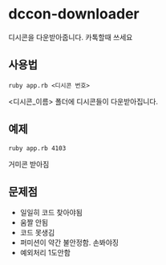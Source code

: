 # dccon-downloader
디시콘을 다운받아줍니다. 카톡할때 쓰세요

## 사용법
```
ruby app.rb <디시콘 번호>
```
<디시콘_이름> 폴더에 디시콘들이 다운받아집니다.

## 예제
```
ruby app.rb 4103
```
거미콘 받아짐

## 문제점
* 일일히 코드 찾아야됨
* 움짤 안됨
* 코드 못생김
* 퍼미션이 약간 불안정함. 손봐야징
* 예외처리 1도안함
